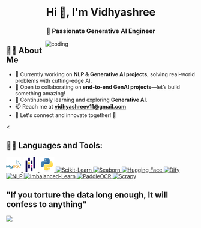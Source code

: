 <h1 align="center">Hi 👋, I'm Vidhyashree</h1>
<h3 align="center">🚀 Passionate Generative AI Engineer</h3>

<img align="right" alt="coding" width="400" src="https://raw.githubusercontent.com/TheDudeThatCode/TheDudeThatCode/master/Assets/Developer.gif">

## 👩‍💻 About Me

- 🔭 Currently working on **NLP & Generative AI projects**, solving real-world problems with cutting-edge AI.  
- 🤝 Open to collaborating on **end-to-end GenAI projects**—let’s build something amazing!  
- 🌱 Continuously learning and exploring **Generative AI**.  
- 📫 Reach me at **vidhyashreev11@gmail.com**
- 💬 Let's connect and innovate together! 🚀

<p align="left">
</p>

<<h2 align="left">🐱‍🏍 Languages and Tools:</h2>
<p align="left">
    <!-- MySQL -->
    <a href="https://www.mysql.com/" target="_blank" rel="noreferrer">
        <img src="https://raw.githubusercontent.com/devicons/devicon/master/icons/mysql/mysql-original-wordmark.svg" alt="MySQL" width="40" height="40"/>
    </a>
    <!-- Pandas -->
    <a href="https://pandas.pydata.org/" target="_blank" rel="noreferrer">
        <img src="https://raw.githubusercontent.com/devicons/devicon/2ae2a900d2f041da66e950e4d48052658d850630/icons/pandas/pandas-original.svg" alt="Pandas" width="40" height="40"/>
    </a>
    <!-- Python -->
    <a href="https://www.python.org" target="_blank" rel="noreferrer">
        <img src="https://raw.githubusercontent.com/devicons/devicon/master/icons/python/python-original.svg" alt="Python" width="40" height="40"/>
    </a>
    <!-- Scikit-Learn -->
    <a href="https://scikit-learn.org/" target="_blank" rel="noreferrer">
        <img src="https://upload.wikimedia.org/wikipedia/commons/0/05/Scikit_learn_logo_small.svg" alt="Scikit-Learn" width="40" height="40"/>
    </a>
    <!-- Seaborn -->
    <a href="https://seaborn.pydata.org/" target="_blank" rel="noreferrer">
        <img src="https://seaborn.pydata.org/_images/logo-mark-lightbg.svg" alt="Seaborn" width="40" height="40"/>
    </a> 
    <!-- Hugging Face -->
    <a href="https://huggingface.co/" target="_blank" rel="noreferrer">
        <img src="https://huggingface.co/front/assets/huggingface_logo-noborder.svg" alt="Hugging Face" width="40" height="40"/>
    </a>
    <!-- Dify -->
    <a href="https://dify.ai/" target="_blank" rel="noreferrer">
        <img src="https://dify.ai/logo.svg" alt="Dify" width="40" height="40"/>
    </a>
    <!-- NLP (Representing with an NLP-related icon) -->
    <a href="https://en.wikipedia.org/wiki/Natural_language_processing" target="_blank" rel="noreferrer">
        <img src="https://upload.wikimedia.org/wikipedia/commons/8/8b/Artificial_Intelligence_NLP.svg" alt="NLP" width="40" height="40"/>
    </a>
    <!-- imbalanced-learn -->
    <a href="https://imbalanced-learn.org/stable/" target="_blank" rel="noreferrer">
        <img src="https://imbalanced-learn.org/stable/_static/logo_wide.svg" alt="Imbalanced-Learn" width="40" height="40"/>
    </a> 
    <!-- PaddleOCR -->
    <a href="https://github.com/PaddlePaddle/PaddleOCR" target="_blank" rel="noreferrer">
        <img src="https://raw.githubusercontent.com/PaddlePaddle/PaddleOCR/main/docs/imgs/PaddleOCR_logo.jpg" alt="PaddleOCR" width="40" height="40"/>
    </a>
    <!-- Scrapy -->
    <a href="https://scrapy.org/" target="_blank" rel="noreferrer">
        <img src="https://scrapy.org/img/scrapylogo.png" alt="Scrapy" width="50" height="30"/>
    </a>
</p>

<h2 align="left">"If you torture the data long enough, It will confess to anything"</h2>
<img align="left" src="https://media.licdn.com/dms/image/C4D12AQEeKAn9dPLbhw/article-cover_image-shrink_600_2000/0/1616667695311?e=2147483647&v=beta&t=KTbbDeJ4Wwf6KFCPZ0Q1Et1jbaD7d81SHbTx-NVs3QA">
